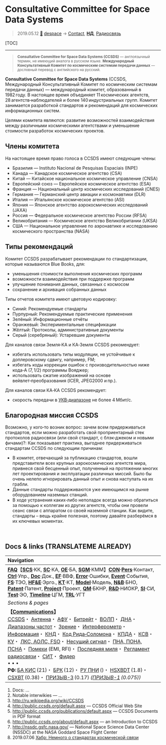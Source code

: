 # Consultative Committee for Space Data Systems
> 2019.05.12 [🚀](../index/index.md) [despace](index.md) → [Contact](contact.md), **[НД](doc.md)**, [Радиосвязь](comms.md)

[TOC]

---

> <small>**Consultative Committee for Space Data Systems (CCSDS)** — англоязычный термин, не имеющий аналога в русском языке. **Международный Консультативный Комитет по космическим системам передачи данных** — дословный перевод с английского на русский.</small>

**Consultative Committee for Space Data Systems** (CCSDS, Международный Консультативный Комитет по космическим системам передачи данных) — международный комитет, образованный в 1982 году. В настоящее время объединяет 11 космических агентств, 28 агентств‑наблюдателей и более 140 индустриальных групп. Комитет занимается разработкой стандартов и рекомендаций для космических информационных систем.

Целями комитета являются: развитие возможностей взаимодействия между различными космическими агентствами и уменьшение стоимости разработок космических проектов.



## Члены комитета
На настоящее время право голоса в CCSDS имеют следующие члены:

   - Бразилия — Instituto Nacional de Pesquisas Espaciais (INPE)
   - Канада — Канадское космическое агентство (CSA)
   - Китай — Китайское национальное космическое управление (CNSA)
   - Европейский союз — Европейское космическое агентство (ESA)
   - Франция — Национальный центр космических исследований (CNES)
   - Германия — Германский центр авиации и космонавтики (DLR)
   - Италия — Итальянское космическое агентство (ASI)
   - Япония — Японское агентство аэрокосмических исследований (JAXA)
   - Россия — Федеральное космическое агентство России (RFSA)
   - Великобритания — Космическое агентство Великобритании (UKSA)
   - США — Национальное управление по аэронавтике и исследованию космического пространства (NASA)



## Типы рекомендаций
Комитет CCSDS разрабатывает рекомендации по стандартизации, которые называются Blue Books, для:

   - уменьшения стоимости выполнения космических программ
   - возможности взаимодействия при поддержке программ
   - улучшение понимания данных, связанных с космосом
   - сохранение и архивация собранных данных

Типы отчетов комитета имеют цветовую кодировку:

   - Синий: Рекомендуемые стандарты
   - Пурпурный: Рекомендуемые практические применения
   - Зелёный: Информационные отчёты
   - Оранжевый: Экспериментальные спецификации
   - Жёлтый: Протоколы, административные документы
   - Серый (серебряный): Устаревшие документы

Для каналов связи Земля‑КА и КА‑Земля CCSDS рекомендует:

   - избегать использовать типы модуляции, не устойчивые к доплеровскому сдвигу, например, FM;
   - избегать коды коррекции ошибок с производительностью ниже кода‑А (7, 1/2) программы Вояджер;
   - использовать сжатие изображений на основе вейвлет‑преобразования (ICER, JPEG2000 и пр.).

Для каналов связи КА‑КА CCSDS рекомендует:

   - скорость передачи в [УКВ‑диапазоне](rf.md) не более 4 Мбит/с.



## Благородная миссия CCSDS

Возможно, у кого‑то возник вопрос: зачем всем придерживаться стандартов, если можно разработать свой проприентарный стек протоколов радиосвязи (или свой стандарт, с блэк‑джеком и новыми фичами)?: Как показывает практика, выгоднее придерживаться стандартам CCSDS по следующим причинам:

   - В комитет, отвечающий за публикацию стандартов, вошли представители всех крупных аэрокосмических агентств мира, привнеся свой бесценный опыт, полученный на протяжении многих лет проектирования и эксплуатации различных миссий. Было бы очень нелепо игнорировать данный опыт и снова наступать на их грабли.
   - Данные стандарты поддерживаются уже имеющимся на рынке оборудованием наземных станций.
   - В ходе устранения каких‑либо неполадок всегда можно обратиться за помощью к коллегам из других агентств, чтобы они провели сеанс связи с аппаратом со своей наземной станции. Как видите, стандарты – вещь крайне полезная, поэтому давайте разберёмся в их ключевых моментах.



<p style="page-break-after:always"> </p>

## Docs & links (TRANSLATEME ALREADY)
|Navigation|
|:--|
|**[FAQ](faq.md)**【**[SCS](scs.md)**·КК, **[SC](sc.md)**·КА, **[OE](oe.md)**·БА, **[SGM](sgm.md)**·КММ】**[CON](contact.md)·[Pers](person.md)**·Контакт, **[Ctrl](control.md)**·Упр., **[Doc](doc.md)**·Док., **[EF](ef.md)**·ВВФ, **[Error](error.md)**·Ошибки, **[Event](event.md)**·События, **[FS](fs.md)**·ТЭО, **[HF&E](hfe.md)**·Эрго., **[KT](kt.md)**·КТ, **[Model](model.md)**·Модель, **[N&B](nnb.md)**·БНО, **[Patent](патент.md)**·Патент, **[Project](project.md)**·Проект, **[QM](qm.md)**·БКНР, **[R&D](rnd.md)**·НИОКР, **[SI](si.md)**·СИ, **[Test](test.md)**·ЭО, **[Timeline](timeline.md)**·ЦГМ, **[TRL](trl.md)**·УГТ|
|*Sections & pages*|
|**【[Communications](comms.md)】**<br> [CCSDS](ccsds.md)・ [Антенна](antenna.md)・ [АФУ](afdev.md)・ [Битрейт](bitrate.md)・ [ВОЛП](ofts.md)・ [ДНА](дна.md)・ [Диапазоны частот](rf.md)・ [Зрение](view.md)・ [Интерферометр](interferometer.md)・ [Информация](info.md)・ [КНД](directivity.md)・ [Код Рида‑Соломона](rsco.md)・ [КПДА](antenna_ap.md)・ [КСВ](swr.md)・ [КУ](ку.md)・ [ЛКС, АОЛС, FSO](fso.md)・ [Несущий сигнал](carrwave.md)・ [ПНА, ПОНА, ПСНА](devd.md)・ [Помехи](emi.md) (EMI, RFI)・ [Последняя миля](last_mile.md)・ [Регламент радиосвязи](rf.md)・ [СИТ](etedp.md)・ [Фидер](feeder.md) <br>• • •<br> **РФ:** [БА КИС](ба_кис.md) (21)・ [БРК](brk_lav.md) (12)・ [РУ ПНИ](ру_пни.md) ()・ [HSXBDT](hsxbdt.md) (1.8)・ [CSXBT](csxbt.md) (0.38)・ [ПРИЗЫВ-3](prizyv_3.md) (0.17) *([ПРИЗЫВ-1](prizyv_1.md) (0.075))*|

   1. Docs: …
   1. Notable interwikies — …
   1. <http://ru.wikipedia.org/wiki/CCSDS>
   1. <http://public.ccsds.org/default.aspx> — CCSDS Official Web Site
   1. <http://public.ccsds.org/publications/default.aspx> — CCSDS Documents in PDF format
   1. <http://public.ccsds.org/about/default.aspx> — an Introduction to CCSDS
   1. <http://nssdc.gsfc.nasa.gov/> — National Space Science Data Center (NSSDC) at the NASA Goddard Space Flight Center
   1. 2019.07.06 [Хабр: Немного о стандартах космической связи](https://habr.com/ru/post/458884/)

